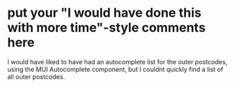 # put your "I would have done this with more time"-style comments here

I would have liked to have had an autocomplete list for the outer postcodes, using the MUI
Autocomplete component, but I couldnt quickly find a list of all outer postcodes.
